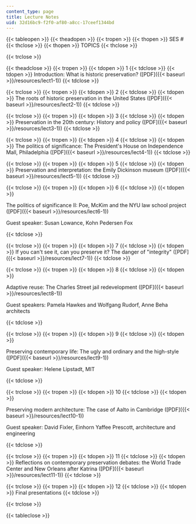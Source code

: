 ```yaml
---
content_type: page
title: Lecture Notes
uid: 32d16bc9-f2f0-af80-a8cc-17ceef1344bd
---
```


{{< tableopen >}}
{{< theadopen >}}
{{< tropen >}}
{{< thopen >}}
SES #
{{< thclose >}}
{{< thopen >}}
TOPICS
{{< thclose >}}

{{< trclose >}}

{{< theadclose >}}
{{< tropen >}}
{{< tdopen >}}
1
{{< tdclose >}}
{{< tdopen >}}
Introduction: What is historic preservation? ([PDF]({{< baseurl >}}/resources/lect1-1))
{{< tdclose >}}

{{< trclose >}}
{{< tropen >}}
{{< tdopen >}}
2
{{< tdclose >}}
{{< tdopen >}}
The roots of historic preservation in the United States ([PDF]({{< baseurl >}}/resources/lect2-1))
{{< tdclose >}}

{{< trclose >}}
{{< tropen >}}
{{< tdopen >}}
3
{{< tdclose >}}
{{< tdopen >}}
Preservation in the 20th century: History and policy ([PDF]({{< baseurl >}}/resources/lect3-1))
{{< tdclose >}}

{{< trclose >}}
{{< tropen >}}
{{< tdopen >}}
4
{{< tdclose >}}
{{< tdopen >}}
The politics of significance: The President's House on Independence Mall, Philadelphia ([PDF]({{< baseurl >}}/resources/lect4-1))
{{< tdclose >}}

{{< trclose >}}
{{< tropen >}}
{{< tdopen >}}
5
{{< tdclose >}}
{{< tdopen >}}
Preservation and interpretation: the Emily Dickinson museum ([PDF]({{< baseurl >}}/resources/lect5-1))
{{< tdclose >}}

{{< trclose >}}
{{< tropen >}}
{{< tdopen >}}
6
{{< tdclose >}}
{{< tdopen >}}


The politics of significance II: Poe, McKim and the NYU law school project ([PDF]({{< baseurl >}}/resources/lect6-1))

Guest speaker: Susan Lowance, Kohn Pedersen Fox


{{< tdclose >}}

{{< trclose >}}
{{< tropen >}}
{{< tdopen >}}
7
{{< tdclose >}}
{{< tdopen >}}
If you can't see it, can you preserve it? The danger of "integrity" ([PDF]({{< baseurl >}}/resources/lect7-1))
{{< tdclose >}}

{{< trclose >}}
{{< tropen >}}
{{< tdopen >}}
8
{{< tdclose >}}
{{< tdopen >}}


Adaptive reuse: The Charles Street jail redevelopment ([PDF]({{< baseurl >}}/resources/lect8-1))

Guest speakers: Pamela Hawkes and Wolfgang Rudorf, Anne Beha architects


{{< tdclose >}}

{{< trclose >}}
{{< tropen >}}
{{< tdopen >}}
9
{{< tdclose >}}
{{< tdopen >}}


Preserving contemporary life: The ugly and ordinary and the high-style ([PDF]({{< baseurl >}}/resources/lect9-1))

Guest speaker: Helene Lipstadt, MIT


{{< tdclose >}}

{{< trclose >}}
{{< tropen >}}
{{< tdopen >}}
10
{{< tdclose >}}
{{< tdopen >}}


Preserving modern architecture: The case of Aalto in Cambridge ([PDF]({{< baseurl >}}/resources/lect10-1))

Guest speaker: David Fixler, Einhorn Yaffee Prescott, architecture and engineering


{{< tdclose >}}

{{< trclose >}}
{{< tropen >}}
{{< tdopen >}}
11
{{< tdclose >}}
{{< tdopen >}}
Reflections on contemporary preservation debates: the World Trade Center and New Orleans after Katrina ([PDF]({{< baseurl >}}/resources/lect11-1))
{{< tdclose >}}

{{< trclose >}}
{{< tropen >}}
{{< tdopen >}}
12
{{< tdclose >}}
{{< tdopen >}}
Final presentations
{{< tdclose >}}

{{< trclose >}}

{{< tableclose >}}